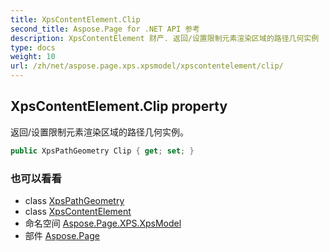 ```yaml
---
title: XpsContentElement.Clip
second_title: Aspose.Page for .NET API 参考
description: XpsContentElement 财产. 返回/设置限制元素渲染区域的路径几何实例
type: docs
weight: 10
url: /zh/net/aspose.page.xps.xpsmodel/xpscontentelement/clip/
---
```

## XpsContentElement.Clip property

返回/设置限制元素渲染区域的路径几何实例。

```csharp
public XpsPathGeometry Clip { get; set; }
```

### 也可以看看

* class [XpsPathGeometry](../../xpspathgeometry/)
* class [XpsContentElement](../)
* 命名空间 [Aspose.Page.XPS.XpsModel](../../xpscontentelement/)
* 部件 [Aspose.Page](../../../)


